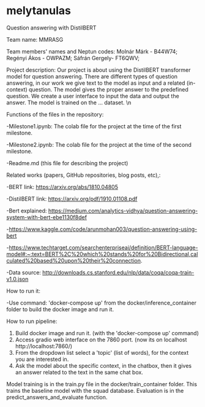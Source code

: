 # melytanulas
Question answering with DistilBERT


Team name: MMRASG 


Team members' names and Neptun codes: 
Molnár Márk - B44W74;
Regényi Ákos - OWPAZM;
Sáfrán Gergely- FT6QWV; 


Project description:
Our project is about using the DistilBERT transformer model for question answering. There are different types of question answering, in our work we give text to the model as input and a related (in-context) question. The model gives the proper answer to the predefined question. We create a user interface to input the data and output the answer. The model is trained on the ... dataset. \n



Functions of the files in the repository:

-Milestone1.ipynb: The colab file for the project at the time of the first milestone.

-Milestone2.ipynb: The colab file for the project at the time of the second milestone.

-Readme.md (this file for describing the project)


Related works (papers, GitHub repositories, blog posts, etc),:

-BERT link: https://arxiv.org/abs/1810.04805

-DistilBERT link: https://arxiv.org/pdf/1910.01108.pdf

-Bert explained: https://medium.com/analytics-vidhya/question-answering-system-with-bert-ebe1130f8def

-https://www.kaggle.com/code/arunmohan003/question-answering-using-bert

-https://www.techtarget.com/searchenterpriseai/definition/BERT-language-model#:~:text=BERT%2C%20which%20stands%20for%20Bidirectional,calculated%20based%20upon%20their%20connection.

-Data source: http://downloads.cs.stanford.edu/nlp/data/coqa/coqa-train-v1.0.json


How to run it:

-Use command:
'docker-compose up'
from the docker/inference_container folder to build the docker image and run it.


How to run pipeline:
1. Build docker image and run it. (with the 'docker-compose up' command)
2. Access gradio web interface on the 7860 port. (now its on localhost http://localhost:7860/) 
3. From the dropdown list select a 'topic' (list of words), for the context you are interested in.
4. Ask the model about the specific context, in the chatbox, then it gives an answer related to the text in the same chat box.

Model training is in the train.py file in the docker/train_container folder. This trains the baseline model with the squad database. 
Evaluation is in the predict_answers_and_evaluate function.

